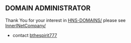 ## DOMAIN ADMINISTRATOR

Thank You for your interest in [HNS-DOMAINS/](http://home.hns-domains/) please see [InnerINetCompany/](https://innerinetcompany.carrd.co/)

- contact [bthespirit777](mailto:bthespirit777@protonmail.com)
